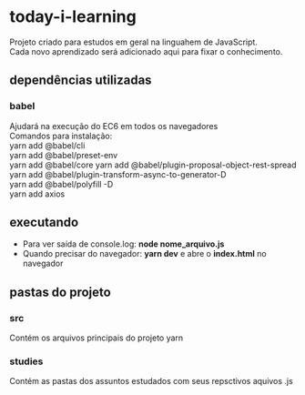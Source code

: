 # today-i-learning
Projeto criado para estudos em geral na linguahem de JavaScript.  
Cada novo aprendizado será adicionado aqui para fixar o conhecimento.  

## dependências utilizadas
### babel
Ajudará na execução do EC6 em todos os navegadores  
Comandos para instalação:  
yarn add @babel/cli  
yarn add @babel/preset-env  
yarn add @babel/core
yarn add @babel/plugin-proposal-object-rest-spread  
yarn add @babel/plugin-transform-async-to-generator-D  
yarn add @babel/polyfill -D  
yarn add axios

## executando
- Para ver saída de console.log: **node nome_arquivo.js**  
- Quando precisar do navegador: **yarn dev** e abre o **index.html** no navegador  

## pastas do projeto

### src
Contém os arquivos principais do projeto yarn  

### studies
Contém as pastas dos assuntos estudados com seus repsctivos aquivos .js  
